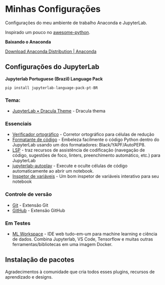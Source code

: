 # Minhas Configurações

Configurações do  meu ambiente de trabalho Anaconda e JupyterLab.

Inspirado um pouco no [awesome-python](https://github.com/vinta/awesome-python).

**Baixando o Anaconda**

[Download Anaconda Distribution | Anaconda](https://www.anaconda.com/download)

## Configurações do JupyterLab
**Jupyterlab Portuguese (Brazil) Language Pack**
```
pip install jupyterlab-language-pack-pt-BR
```
### Tema:
- [JupyterLab • Dracula Theme](https://draculatheme.com/jupyterlab) - Dracula thema
### Essenciais
- [Verificador ortográfico](https://github.com/jupyterlab-contrib/spellchecker) - Corretor ortográfico para células de redução
- [Formatante de código](https://github.com/ryantam626/jupyterlab_code_formatter) - Embeleza facilmente o código Python dentro do JupyterLab usando um dos formatadores: Black/YAPF/AutoPEP8.
- [LSP](https://github.com/krassowski/jupyterlab-lsp) - traz recursos de assistência de codificação (navegação de código, sugestões de foco, linters, preenchimento automático, etc.) para JupyterLab
- [jupyterlab-autoplay](https://github.com/remborg/autoplay) - Execute e oculte células de código automaticamente ao abrir um notebook.
- [Inspetor de variáveis](https://github.com/lckr/jupyterlab-variableInspector) - Um bom inspetor de variáveis ​​interativo para seu notebook
 ### Controle de versão
- [Git](https://github.com/jupyterlab/jupyterlab-git) - Extensão Git
- [GitHub](https://github.com/jupyterlab/jupyterlab-github) - Extensão GitHub
### Em Testes
- [ML Workspace](https://github.com/ml-tooling/ml-workspace) - IDE web tudo-em-um para machine learning e ciência de dados. Combina Jupyterlab, VS Code, Tensorflow e muitas outras ferramentas/bibliotecas em uma imagem Docker.
## Instalação de pacotes



Agradecimentos à comunidade que cria todos esses plugins, recursos de aprendizado e designs. 
